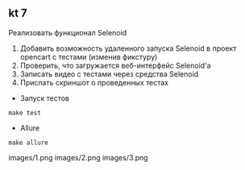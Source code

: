 ## kt 7
Реализовать функционал Selenoid
1. Добавить возможность удаленного запуска Selenoid в проект opencart с тестами (изменив фикстуру)
2. Проверить, что загружается веб-интерфейс Selenoid'a
3. Записать видео с тестами через средства Selenoid
4. Прислать скриншот о проведенных тестах

- Запуск тестов
```
make test
```
- Allure
```
make allure
```
images/1.png
images/2.png
images/3.png

